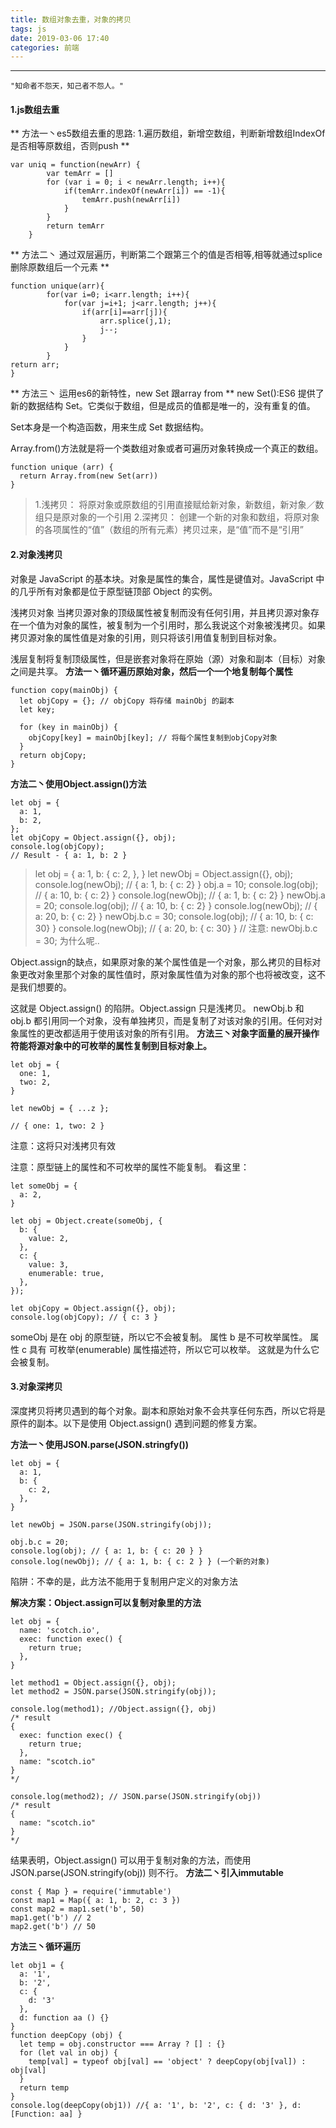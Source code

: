```yaml
---
title: 数组对象去重，对象的拷贝
tags: js
date: 2019-03-06 17:40
categories: 前端
---
```

***
```
"知命者不怨天，知己者不怨人。"
```
#### 1.js数组去重
** 方法一丶es5数组去重的思路: 1.遍历数组，新增空数组，判断新增数组IndexOf是否相等原数组，否则push **
```
var uniq = function(newArr) {
		var temArr = []
		for (var i = 0; i < newArr.length; i++){
			if(temArr.indexOf(newArr[i]) == -1){
				temArr.push(newArr[i])
			}
		}
		return temArr
	}
```
<!--more-->
** 方法二丶 通过双层遍历，判断第二个跟第三个的值是否相等,相等就通过splice删除原数组后一个元素 **
```
function unique(arr){            
        for(var i=0; i<arr.length; i++){
            for(var j=i+1; j<arr.length; j++){
                if(arr[i]==arr[j]){        
                    arr.splice(j,1);
                    j--;
                }
            }
        }
return arr;
}
```
** 方法三丶 运用es6的新特性，new Set 跟array from **
new Set():ES6 提供了新的数据结构 Set。它类似于数组，但是成员的值都是唯一的，没有重复的值。

Set本身是一个构造函数，用来生成 Set 数据结构。

Array.from()方法就是将一个类数组对象或者可遍历对象转换成一个真正的数组。
```
function unique (arr) {
  return Array.from(new Set(arr))
}
```


>1.浅拷贝： 将原对象或原数组的引用直接赋给新对象，新数组，新对象／数组只是原对象的一个引用
2.深拷贝： 创建一个新的对象和数组，将原对象的各项属性的“值”（数组的所有元素）拷贝过来，是“值”而不是“引用”

#### 2.对象浅拷贝
对象是 JavaScript 的基本块。对象是属性的集合，属性是键值对。JavaScript 中的几乎所有对象都是位于原型链顶部 Object 的实例。

浅拷贝对象
当拷贝源对象的顶级属性被复制而没有任何引用，并且拷贝源对象存在一个值为对象的属性，被复制为一个引用时，那么我说这个对象被浅拷贝。如果拷贝源对象的属性值是对象的引用，则只将该引用值复制到目标对象。

浅层复制将复制顶级属性，但是嵌套对象将在原始（源）对象和副本（目标）对象之间是共享。
**方法一丶循环遍历原始对象，然后一个一个地复制每个属性**
```
function copy(mainObj) {
  let objCopy = {}; // objCopy 将存储 mainObj 的副本
  let key;

  for (key in mainObj) {
    objCopy[key] = mainObj[key]; // 将每个属性复制到objCopy对象
  }
  return objCopy;
}
```

**方法二丶使用Object.assign()方法**
```
let obj = {
  a: 1,
  b: 2,
};
let objCopy = Object.assign({}, obj);
console.log(objCopy);
// Result - { a: 1, b: 2 }
```
> let obj = {
  a: 1,
  b: {
    c: 2,
  },
}
let newObj = Object.assign({}, obj);
console.log(newObj); // { a: 1, b: { c: 2} }
obj.a = 10;
console.log(obj); // { a: 10, b: { c: 2} }
console.log(newObj); // { a: 1, b: { c: 2} }
newObj.a = 20;
console.log(obj); // { a: 10, b: { c: 2} }
console.log(newObj); // { a: 20, b: { c: 2} }
newObj.b.c = 30;
console.log(obj); // { a: 10, b: { c: 30} }
console.log(newObj); // { a: 20, b: { c: 30} }
// 注意: newObj.b.c = 30; 为什么呢..

Object.assign的缺点，如果原对象的某个属性值是一个对象，那么拷贝的目标对象更改对象里那个对象的属性值时，原对象属性值为对象的那个也将被改变，这不是我们想要的。

这就是 Object.assign() 的陷阱。Object.assign 只是浅拷贝。 newObj.b 和 obj.b 都引用同一个对象，没有单独拷贝，而是复制了对该对象的引用。任何对对象属性的更改都适用于使用该对象的所有引用。
**方法三丶对象字面量的展开操作符能将源对象中的可枚举的属性复制到目标对象上。**
```
let obj = {
  one: 1,
  two: 2,
}

let newObj = { ...z };

// { one: 1, two: 2 }
```
注意：这将只对浅拷贝有效

注意：原型链上的属性和不可枚举的属性不能复制。 看这里：
```
let someObj = {
  a: 2,
}

let obj = Object.create(someObj, {
  b: {
    value: 2,  
  },
  c: {
    value: 3,
    enumerable: true,  
  },
});

let objCopy = Object.assign({}, obj);
console.log(objCopy); // { c: 3 }
```
someObj 是在 obj 的原型链，所以它不会被复制。
属性 b 是不可枚举属性。
属性 c 具有 可枚举(enumerable) 属性描述符，所以它可以枚举。 这就是为什么它会被复制。

#### 3.对象深拷贝
深度拷贝将拷贝遇到的每个对象。副本和原始对象不会共享任何东西，所以它将是原件的副本。以下是使用 Object.assign() 遇到问题的修复方案。

**方法一丶使用JSON.parse(JSON.stringfy())**
```
let obj = {
  a: 1,
  b: {
    c: 2,
  },
}

let newObj = JSON.parse(JSON.stringify(obj));

obj.b.c = 20;
console.log(obj); // { a: 1, b: { c: 20 } }
console.log(newObj); // { a: 1, b: { c: 2 } } (一个新的对象)
```
陷阱：不幸的是，此方法不能用于复制用户定义的对象方法

**解决方案：Object.assign可以复制对象里的方法**
```
let obj = {
  name: 'scotch.io',
  exec: function exec() {
    return true;
  },
}

let method1 = Object.assign({}, obj);
let method2 = JSON.parse(JSON.stringify(obj));

console.log(method1); //Object.assign({}, obj)
/* result
{
  exec: function exec() {
    return true;
  },
  name: "scotch.io"
}
*/

console.log(method2); // JSON.parse(JSON.stringify(obj))
/* result
{
  name: "scotch.io"
}
*/
```
结果表明，Object.assign() 可以用于复制对象的方法，而使用 JSON.parse(JSON.stringify(obj)) 则不行。
**方法二丶引入immutable**
```
const { Map } = require('immutable')
const map1 = Map({ a: 1, b: 2, c: 3 })
const map2 = map1.set('b', 50)
map1.get('b') // 2
map2.get('b') // 50
```
**方法三丶循环遍历**
```
let obj1 = {
  a: '1',
  b: '2',
  c: {
    d: '3'
  },
  d: function aa () {}
}
function deepCopy (obj) {
  let temp = obj.constructor === Array ? [] : {}
  for (let val in obj) {
    temp[val] = typeof obj[val] == 'object' ? deepCopy(obj[val]) : obj[val]
  }
  return temp
}
console.log(deepCopy(obj1)) //{ a: '1', b: '2', c: { d: '3' }, d: [Function: aa] }
```
